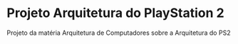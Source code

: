 # Projeto Arquitetura do PlayStation 2
Projeto da matéria Arquitetura de Computadores sobre a Arquitetura do PS2
